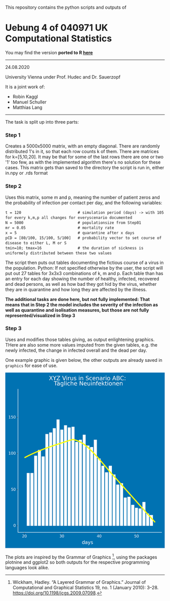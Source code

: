 This repository contains the python scripts and outputs of
# Uebung 4 of 040971 UK Computational Statistics 

You may find the version **ported to R [here](https://github.com/abschlossproj/Abschluss-in-R)**
***
24.08.2020

University Vienna under Prof. Hudec and Dr. Sauerzopf

It is a joint work of:
+ Robin Kaggl
+ Manuel Schuller
+ Matthias Lang
***
The task is split up into three parts:

### Step 1
Creates a 5000x5000 matrix, with an empty diagonal.
There are randomly distributed 1's in it, so that each row counts k of them.
There are matrices for k=[5,10,20]. It may be that for some of the last rows there are one or two '1' too few, as with the implemented algorithm there's no solution for these cases.
This matrix gets than saved to the directory the script is run in, either in.npy or .rds format

### Step 2
Uses this matrix, some m and p, meaning the number of patient zeros and the probability of infection per contact per day,
and the following variables:
```
t = 120                         # simulation period (days) -> with 105 for every k,m,p all changes for everyscenario documented
N = 5000                        # populationsize from Step01
mr = 0.05                       # mortality rate
x = 5                           # quarantine after x days
pCD = [80/100, 15/100, 5/100]   # probability vector to set course of disease to either L, M or S
tmin=10; tmax=16                # the duration of sickness is uniformely distributed between these two values
```
The script then puts out tables documenting the fictious course of a virus in the population.
Python: If not specified otherwise by the user, the script will put out 27 tables for 3x3x3 combinations of k, m and p. Each table than has an entry for each day showing the number of healthy, infected, recovered and dead persons, as well as how bad they got hid by the virus, whether they are in quarantine and how long they are affected by the illness.

**The additional tasks are done here, but not fully implemented:
That means that in Step 2 the model includes the severity of the infection as well as quarantine and isolisation measures, but those are not fully represented/visualized in Step 3**

### Step 3 
Uses and modifies those tables giving, as output enlightening graphics.
THere are also some more values imputed from the given tables, e.g. the newly infected, the change in infected overall and the dead per day.

One example graphic is given below, the other outputs are already saved in `graphics` for ease of use.

![example output](graphics/ZIB-like.png)

The plots are inspired by the Grammar of Graphics [^1], using the packages plotnine and ggplot2 so both outputs for the respective programming languages look alike.

[^1]: Wickham, Hadley. “A Layered Grammar of Graphics.” Journal of Computational and Graphical Statistics 19, no. 1 (January 2010): 3–28. https://doi.org/10.1198/jcgs.2009.07098.


